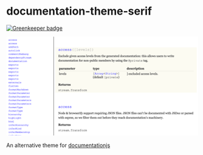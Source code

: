# documentation-theme-serif

[![Greenkeeper badge](https://badges.greenkeeper.io/documentationjs/documentation-theme-serif.svg)](https://greenkeeper.io/)

![](screenshot.png)

An alternative theme for [documentationjs](https://github.com/documentationjs)
